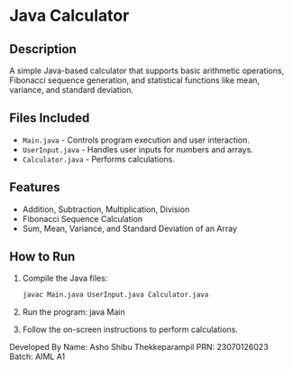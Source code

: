 # Java Calculator

## Description
A simple Java-based calculator that supports basic arithmetic operations, Fibonacci sequence generation, and statistical functions like mean, variance, and standard deviation.

## Files Included
- `Main.java` - Controls program execution and user interaction.
- `UserInput.java` - Handles user inputs for numbers and arrays.
- `Calculator.java` - Performs calculations.

## Features
- Addition, Subtraction, Multiplication, Division  
- Fibonacci Sequence Calculation  
- Sum, Mean, Variance, and Standard Deviation of an Array  

## How to Run
1. Compile the Java files:
   ```sh
   javac Main.java UserInput.java Calculator.java

2. Run the program:
   java Main

3. Follow the on-screen instructions to perform calculations.




Developed By
Name: Asho Shibu Thekkeparampil
PRN: 23070126023
Batch: AIML A1